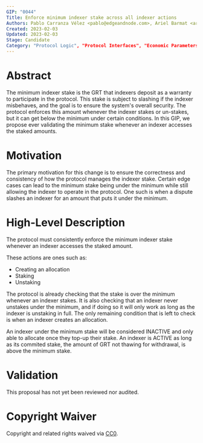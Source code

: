 ```yaml
---
GIP: "0044"
Title: Enforce minimum indexer stake across all indexer actions
Authors: Pablo Carranza Vélez <pablo@edgeandnode.com>, Ariel Barmat <ariel@edgeandnode.com>, Tomás Migone <tomas@edgeandnode.com>
Created: 2023-02-03
Updated: 2023-02-03
Stage: Candidate
Category: "Protocol Logic", "Protocol Interfaces", "Economic Parameters"
---
```


# Abstract

The minimum indexer stake is the GRT that indexers deposit as a warranty to participate in the protocol. This stake is subject to slashing if the indexer misbehaves, and the goal is to ensure the system's overall security. The protocol enforces this amount whenever the indexer stakes or un-stakes, but it can get below the minimum under certain conditions. In this GIP, we propose ever validating the minimum stake whenever an indexer accesses the staked amounts.

# Motivation

The primary motivation for this change is to ensure the correctness and consistency of how the protocol manages the indexer stake. Certain edge cases can lead to the minimum stake being under the minimum while still allowing the indexer to operate in the protocol. One such is when a dispute slashes an indexer for an amount that puts it under the minimum.

# High-Level Description

The protocol must consistently enforce the minimum indexer stake whenever an indexer accesses the staked amount.

These actions are ones such as:

- Creating an allocation
- Staking
- Unstaking

The protocol is already checking that the stake is over the minimum whenever an indexer stakes. It is also checking that an indexer never unstakes under the minimum, and if doing so it will only work as long as the indexer is unstaking in full. The only remaining condition that is left to check is when an indexer creates an allocation.

An indexer under the minimum stake will be considered INACTIVE and only able to allocate once they top-up their stake. An indexer is ACTIVE as long as its commited stake, the amount of GRT not thawing for withdrawal, is above the minimum stake.

# Validation

This proposal has not yet been reviewed nor audited.

# Copyright Waiver

Copyright and related rights waived via [CC0](https://creativecommons.org/publicdomain/zero/1.0/).
